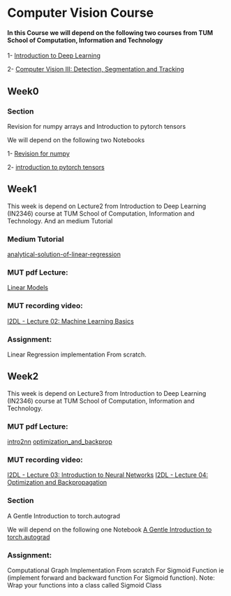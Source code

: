 # Computer Vision Course
#### In this Course we will depend on the following two courses from TUM School of Computation, Information and Technology

1- [Introduction to Deep Learning](https://cvg.cit.tum.de/teaching/ws2024/i2dl)

2- [Computer Vision III: Detection, Segmentation and Tracking](https://cvg.cit.tum.de/teaching/ws2024/cv3)

## Week0
### Section
Revision for numpy arrays and Introduction to pytorch tensors

We will depend on the following two Notebooks

1- [Revision for numpy](https://nbviewer.org/github/jrjohansson/scientific-python-lectures/blob/master/Lecture-2-Numpy.ipynb)

2- [introduction to pytorch tensors](https://pytorch.org/tutorials/beginner/basics/tensorqs_tutorial.html)

## Week1
This week is depend on Lecture2 from Introduction to Deep Learning (IN2346) course at TUM School of Computation, Information and Technology.
And an medium Tutorial

### Medium Tutorial
[analytical-solution-of-linear-regression](https://medium.com/towards-data-science/analytical-solution-of-linear-regression-a0e870b038d5)

### MUT pdf Lecture:
[Linear Models](https://cvg.cit.tum.de/_media/teaching/ws2024/i2dl/2.linear.pdf)

### MUT recording video: 
[I2DL - Lecture 02: Machine Learning Basics](https://youtu.be/Ui7-QwAoHmA?si=6QYzoinM74muuJN_)


### Assignment:
Linear Regression implementation From scratch.

## Week2
This week is depend on Lecture3 from Introduction to Deep Learning (IN2346) course at TUM School of Computation, Information and Technology.

### MUT pdf Lecture:
[intro2nn](https://cvg.cit.tum.de/_media/teaching/ws2024/i2dl/3.intro2nn.pdf)
[optimization_and_backprop](https://cvg.cit.tum.de/_media/teaching/ws2024/i2dl/4.optimization_and_backprop.pdf)

### MUT recording video: 
[I2DL - Lecture 03: Introduction to Neural Networks](https://youtu.be/1cmdxeEDkd8?si=q9QKDaPYI7u1rpX3)
[I2DL - Lecture 04: Optimization and Backpropagation](https://youtu.be/2e1csSPTGPQ?si=XINo7gd8GQO64srV)

### Section
A Gentle Introduction to torch.autograd

We will depend on the following one Notebook
[A Gentle Introduction to torch.autograd](https://pytorch.org/tutorials/beginner/blitz/autograd_tutorial.html)

### Assignment:
Computational Graph Implementation From scratch For Sigmoid Function ie (implement forward and backward function For Sigmoid function).
Note: Wrap your functions into a class called Sigmoid Class
